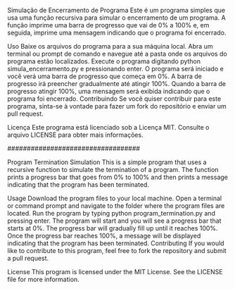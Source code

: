 Simulação de Encerramento de Programa
Este é um programa simples que usa uma função recursiva para simular o encerramento de um programa. A função imprime uma barra de progresso que vai de 0% a 100% e, em seguida, imprime uma mensagem indicando que o programa foi encerrado.

Uso
Baixe os arquivos do programa para a sua máquina local.
Abra um terminal ou prompt de comando e navegue até a pasta onde os arquivos do programa estão localizados.
Execute o programa digitando python simula_encerramento.py e pressionando enter.
O programa será iniciado e você verá uma barra de progresso que começa em 0%.
A barra de progresso irá preencher gradualmente até atingir 100%.
Quando a barra de progresso atingir 100%, uma mensagem será exibida indicando que o programa foi encerrado.
Contribuindo
Se você quiser contribuir para este programa, sinta-se à vontade para fazer um fork do repositório e enviar um pull request.

Licença
Este programa está licenciado sob a Licença MIT. Consulte o arquivo LICENSE para obter mais informações.

##################################


Program Termination Simulation
This is a simple program that uses a recursive function to simulate the termination of a program. The function prints a progress bar that goes from 0% to 100% and then prints a message indicating that the program has been terminated.


Usage
Download the program files to your local machine.
Open a terminal or command prompt and navigate to the folder where the program files are located.
Run the program by typing python program_termination.py and pressing enter.
The program will start and you will see a progress bar that starts at 0%.
The progress bar will gradually fill up until it reaches 100%.
Once the progress bar reaches 100%, a message will be displayed indicating that the program has been terminated.
Contributing
If you would like to contribute to this program, feel free to fork the repository and submit a pull request.

License
This program is licensed under the MIT License. See the LICENSE file for more information.